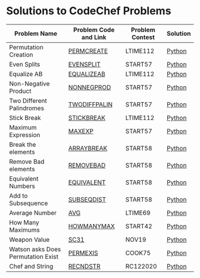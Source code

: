 <h1>Solutions to CodeChef Problems</h1>



| Problem Name | Problem Code and Link | Problem Contest | Solution |
|--------------|-----------------------|-----------------|----------|
| Permutation Creation | <a href= https://www.codechef.com/submit/PERMCREATE> PERMCREATE </a> | LTIME112 | <a href= https://github.com/Sumedha2/Competitive-Coding/blob/main/CodeChef/PERMCREATE.py> Python </a>|
| Even Splits | <a href=https://www.codechef.com/submit/EVENSPLIT> EVENSPLIT </a> | START57 | <a href=https://github.com/Sumedha2/Competitive-Coding/blob/main/CodeChef/EVENSPLIT.py > Python </a> |
| Equalize AB | <a href= https://www.codechef.com/submit/EQUALIZEAB> EQUALIZEAB </a> | LTIME112 | <a href= https://github.com/Sumedha2/Competitive-Coding/blob/main/CodeChef/EQUALIZEAB.py> Python </a> |
| Non-Negative Product | <a href= https://www.codechef.com/submit/NONNEGPROD> NONNEGPROD </a> | START57 | <a href= https://github.com/Sumedha2/Competitive-Coding/blob/main/CodeChef/NONNEGPROD.py> Python </a>
| Two Different Palindromes | <a href= https://www.codechef.com/submit/TWODIFFPALIN> TWODIFFPALIN </a> | START57 | <a href= https://github.com/Sumedha2/Competitive-Coding/blob/main/CodeChef/TWODIFFPALIN.py> Python </a>|
| Stick Break | <a href=https://www.codechef.com/submit/STICKBREAK> STICKBREAK </a> | LTIME112 | <a href = https://github.com/Sumedha2/Competitive-Coding/blob/main/CodeChef/STICKBREAK.py> Python </a>
| Maximum Expression | <a href=https://www.codechef.com/submit/MAXEXP> MAXEXP </a> | START57 | <a href= https://github.com/Sumedha2/Competitive-Coding/blob/main/CodeChef/MAXEXP.py> Python </a> |
| Break the elements | <a href=https://www.codechef.com/submit/ARRAYBREAK> ARRAYBREAK </a> | START58 | <a href=https://github.com/Sumedha2/Competitive-Coding/blob/main/CodeChef/ARRAYBREAK.py> Python </a> |
| Remove Bad elements | <a href=https://www.codechef.com/submit/REMOVEBAD> REMOVEBAD </a> | START58 | <a href=https://github.com/Sumedha2/Competitive-Coding/blob/main/CodeChef/REMOVEBAD.py> Python <a/>
| Equivalent Numbers | <a href=https://www.codechef.com/submit/EQUIVALENT> EQUIVALENT </a> | START58 | <a href=https://github.com/Sumedha2/Competitive-Coding/blob/main/CodeChef/EQUIVALENT.py> Python <a/>|
| Add to Subsequence | <a href=https://www.codechef.com/submit/SUBSEQDIST> SUBSEQDIST </a> | START58 | <a href=https://github.com/Sumedha2/Competitive-Coding/blob/main/CodeChef/SUBSEQDIST.py> Python <a/>|
| Average Number | <a href=https://www.codechef.com/submit/AVG> AVG </a> | LTIME69 | <a href=https://github.com/Sumedha2/Competitive-Coding/blob/main/CodeChef/AVG.py> Python <a/>| 
|How Many Maximums | <a href=https://www.codechef.com/submit/HOWMANYMAX> HOWMANYMAX </a>| START42 | <a href=https://github.com/Sumedha2/Competitive-Coding/blob/main/CodeChef/HOWMANYMAX.py> Python <a/>|
| Weapon Value | <a href=https://www.codechef.com/submit/SC31> SC31 </a> | NOV19 | <a href=https://github.com/Sumedha2/Competitive-Coding/blob/main/CodeChef/SC31.py> Python <a/>|
| Watson asks Does Permutation Exist | <a href=https://www.codechef.com/submit/PERMEXIS> PERMEXIS </a> | COOK75 | <a href=https://github.com/Sumedha2/Competitive-Coding/blob/main/CodeChef/PERMEXIS.py> Python <a/>|
| Chef and String | <a href=https://www.codechef.com/submit/RECNDSTR> RECNDSTR </a> | RC122020 | <a href=https://github.com/Sumedha2/Competitive-Coding/blob/main/CodeChef/RECNDSTR.py> Python <a/>|
